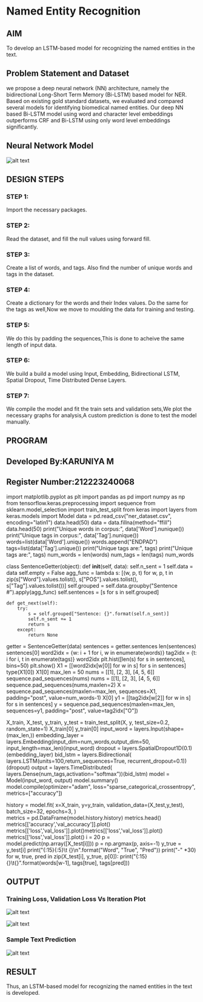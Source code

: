 # Named Entity Recognition

## AIM

To develop an LSTM-based model for recognizing the named entities in the text.

## Problem Statement and Dataset

we propose a deep neural network (NN) architecture, namely the bidirectional Long-Short Term Memory (Bi-LSTM) based model for NER. Based on existing gold standard datasets, we evaluated and compared several models for identifying biomedical named entities. Our deep NN based Bi-LSTM model using word and character level embeddings outperforms CRF and Bi-LSTM using only word level embeddings significantly.

## Neural Network Model

![alt text](<Screenshot 2024-04-12 142947.png>)

## DESIGN STEPS

### STEP 1:

Import the necessary packages.

### STEP 2:

Read the dataset, and fill the null values using forward fill.

### STEP 3:

Create a list of words, and tags. Also find the number of unique words and tags in the dataset.

### STEP 4:

Create a dictionary for the words and their Index values. Do the same for the tags as well,Now we move to moulding the data for training and testing.

### STEP 5:

We do this by padding the sequences,This is done to acheive the same length of input data.

### STEP 6:

We build a build a model using Input, Embedding, Bidirectional LSTM, Spatial Dropout, Time Distributed Dense Layers.

### STEP 7:

We compile the model and fit the train sets and validation sets,We plot the necessary graphs for analysis,A custom prediction is done to test the model manually.

## PROGRAM

## Developed By:KARUNIYA M
## Register Number:212223240068


import matplotlib.pyplot as plt
import pandas as pd
import numpy as np
from tensorflow.keras.preprocessing import sequence
from sklearn.model_selection import train_test_split
from keras import layers
from keras.models import Model
data = pd.read_csv("ner_dataset.csv", encoding="latin1")
data.head(50)
data = data.fillna(method="ffill")
data.head(50)
print("Unique words in corpus:", data['Word'].nunique())
print("Unique tags in corpus:", data['Tag'].nunique())
words=list(data['Word'].unique())
words.append("ENDPAD")
tags=list(data['Tag'].unique())
print("Unique tags are:", tags)
print("Unique tags are:", tags)
num_words = len(words)
num_tags = len(tags)
num_words

class SentenceGetter(object):
    def __init__(self, data):
        self.n_sent = 1
        self.data = data
        self.empty = False
        agg_func = lambda s: [(w, p, t) for w, p, t in zip(s["Word"].values.tolist(),
                                                           s["POS"].values.tolist(),
                                                           s["Tag"].values.tolist())]
        self.grouped = self.data.groupby("Sentence #").apply(agg_func)
        self.sentences = [s for s in self.grouped]

    def get_next(self):
        try:
            s = self.grouped["Sentence: {}".format(self.n_sent)]
            self.n_sent += 1
            return s
        except:
            return None
getter = SentenceGetter(data)
sentences = getter.sentences
len(sentences)
sentences[0]
word2idx = {w: i + 1 for i, w in enumerate(words)}
tag2idx = {t: i for i, t in enumerate(tags)}
word2idx
plt.hist([len(s) for s in sentences], bins=50)
plt.show()
X1 = [[word2idx[w[0]] for w in s] for s in sentences]
type(X1[0])
X1[0]
max_len = 50
nums = [[1], [2, 3], [4, 5, 6]]
sequence.pad_sequences(nums)
nums = [[1], [2, 3], [4, 5, 6]]
sequence.pad_sequences(nums,maxlen=2)
X = sequence.pad_sequences(maxlen=max_len,
                  sequences=X1, padding="post",
                  value=num_words-1)
X[0]
y1 = [[tag2idx[w[2]] for w in s] for s in sentences]
y = sequence.pad_sequences(maxlen=max_len,
                  sequences=y1,
                  padding="post",
                  value=tag2idx["O"])

X_train, X_test, y_train, y_test = train_test_split(X, y,
                                                    test_size=0.2, random_state=1)
X_train[0]
y_train[0]
input_word = layers.Input(shape=(max_len,))
embedding_layer = layers.Embedding(input_dim=num_words,output_dim=50,
                                   input_length=max_len)(input_word)
dropout = layers.SpatialDropout1D(0.1)(embedding_layer)
bid_lstm = layers.Bidirectional(
    layers.LSTM(units=100,return_sequences=True,
                recurrent_dropout=0.1))(dropout)
output = layers.TimeDistributed(
    layers.Dense(num_tags,activation="softmax"))(bid_lstm)
model = Model(input_word, output)
model.summary()
model.compile(optimizer="adam",
              loss="sparse_categorical_crossentropy",
              metrics=["accuracy"])

history = model.fit(
    x=X_train,
    y=y_train,
    validation_data=(X_test,y_test),
    batch_size=32,
    epochs=3,
)  
metrics = pd.DataFrame(model.history.history)
metrics.head()  
metrics[['accuracy','val_accuracy']].plot()  
metrics[['loss','val_loss']].plot()metrics[['loss','val_loss']].plot()
metrics[['loss','val_loss']].plot() 
i = 20
p = model.predict(np.array([X_test[i]]))
p = np.argmax(p, axis=-1)
y_true = y_test[i]
print("{:15}{:5}\t {}\n".format("Word", "True", "Pred"))
print("-" *30)
for w, true, pred in zip(X_test[i], y_true, p[0]):
    print("{:15}{}\t{}".format(words[w-1], tags[true], tags[pred]))

## OUTPUT

### Training Loss, Validation Loss Vs Iteration Plot

![alt text](<Screenshot 2024-04-12 144252.png>)

![alt text](<Screenshot 2024-04-12 144306.png>)

### Sample Text Prediction

![alt text](<Screenshot 2024-04-12 144431.png>)

## RESULT
Thus, an LSTM-based model for recognizing the named entities in the text is developed.

